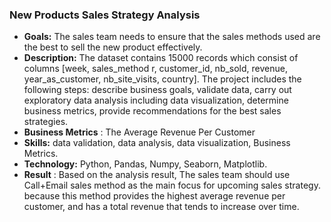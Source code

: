 ### New Products Sales Strategy Analysis
- **Goals:** The sales team needs to ensure that the sales methods used are the best to sell the new product effectively.
- **Description:** The dataset contains 15000 records which consist of columns [week, sales_method r, customer_id, nb_sold, revenue, year_as_customer, nb_site_visits, country]. The project includes the following steps: describe business goals, validate data, carry out exploratory data analysis including data visualization, determine business metrics, provide recommendations for the best sales strategies.
- **Business Metrics** : The Average Revenue Per Customer
- **Skills:** data validation, data analysis, data visualization, Business Metrics. 
- **Technology:** Python, Pandas, Numpy, Seaborn, Matplotlib.
- **Result** : Based on the analysis result, The sales team should use Call+Email sales method as the main focus for upcoming sales strategy. because this method provides the highest average revenue per customer, and has a total revenue that tends to increase over time.
